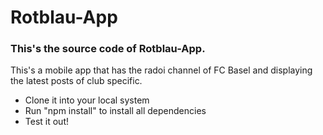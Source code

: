 # Rotblau-App

### This's the source code of Rotblau-App.
This's a mobile app that has the radoi channel of FC Basel and displaying the latest posts of club specific.
- Clone it into your local system
- Run "npm install" to install all dependencies
- Test it out!
